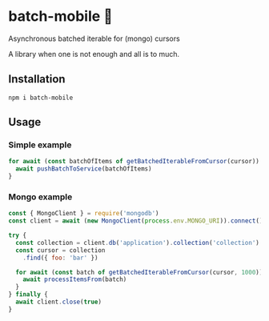 # batch-mobile 🦇

Asynchronous batched iterable for (mongo) cursors

A library when one is not enough and all is to much.

## Installation

`npm i batch-mobile`

## Usage

### Simple example

```js
for await (const batchOfItems of getBatchedIterableFromCursor(cursor)) {
  await pushBatchToService(batchOfItems)
}
```

### Mongo example

```js
const { MongoClient } = require('mongodb')
const client = await (new MongoClient(process.env.MONGO_URI)).connect()

try {
  const collection = client.db('application').collection('collection')
  const cursor = collection
    .find({ foo: 'bar' })

  for await (const batch of getBatchedIterableFromCursor(cursor, 1000)) {
    await processItemsFrom(batch)
  }
} finally {
  await client.close(true)
}
```
